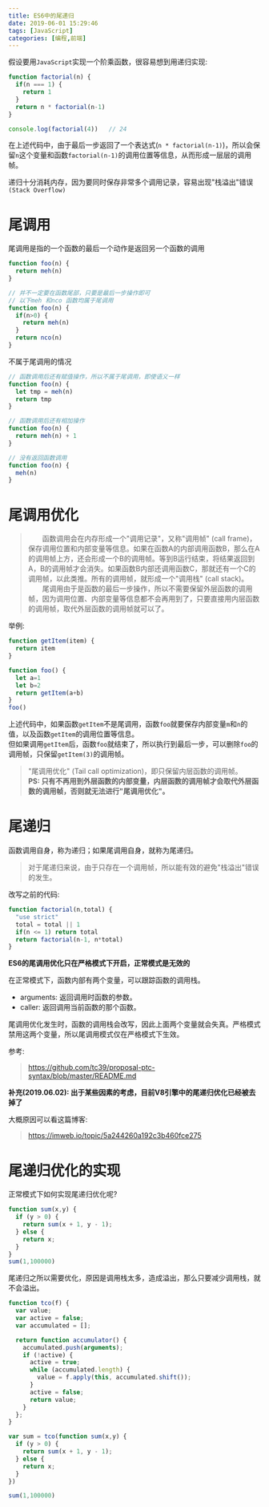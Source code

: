 ```yaml
---
title: ES6中的尾递归
date: 2019-06-01 15:29:46
tags: [JavaScript]
categories: [编程,前端]
---
```


假设要用`JavaScript`实现一个阶乘函数，很容易想到用递归实现:
```javascript
function factorial(n) {
  if(n === 1) {
    return 1
  }
  return n * factorial(n-1)
}

console.log(factorial(4))   // 24
```

在上述代码中，由于最后一步返回了一个表达式(`n * factorial(n-1)`)，所以会保留`n`这个变量和函数`factorial(n-1)`的调用位置等信息，从而形成一层层的调用帧。

递归十分消耗内存，因为要同时保存非常多个调用记录，容易出现"栈溢出"错误`(Stack Overflow)`

<!-- more -->

# 尾调用
尾调用是指的一个函数的最后一个动作是返回另一个函数的调用
```javascript
function foo(n) {
  return meh(n)
}

// 并不一定要在函数尾部，只要是最后一步操作即可
// 以下meh 和nco 函数均属于尾调用
function foo(n) {
  if(n>0) {
    return meh(n)
  }
  return nco(n)
}
```

<!-- moer -->

不属于尾调用的情况
```javascript
// 函数调用后还有赋值操作，所以不属于尾调用，即使语义一样
function foo(n) {
  let tmp = meh(n)
  return tmp
}

// 函数调用后还有相加操作
function foo(n) {
  return meh(n) + 1
}

// 没有返回函数调用
function foo(n) {
  meh(n)
}
```

# 尾调用优化
>　　函数调用会在内存形成一个"调用记录"，又称"调用帧" (call frame)，保存调用位置和内部变量等信息。如果在函数A的内部调用函数B，那么在A的调用帧上方，还会形成一个B的调用帧。等到B运行结束，将结果返回到A，B的调用帧才会消失。如果函数B内部还调用函数C，那就还有一个C的调用帧，以此类推。所有的调用帧，就形成一个"调用栈" (call stack)。  
>　　尾调用由于是函数的最后一步操作，所以不需要保留外层函数的调用帧，因为调用位置、内部变量等信息都不会再用到了，只要直接用内层函数的调用帧，取代外层函数的调用帧就可以了。

举例:
```javascript
function getItem(item) {
  return item
}

function foo() {
  let a=1
  let b=2
  return getItem(a+b)
}
foo()
```

上述代码中，如果函数`getItem`不是尾调用，函数`foo`就要保存内部变量`m`和`n`的值，以及函数`getItem`的调用位置等信息。  
但如果调用`getItem`后，函数`foo`就结束了，所以执行到最后一步，可以删除`foo`的调用帧，只保留`getItem(3)`的调用帧。

>"尾调用优化" (Tail call optimization)，即只保留内层函数的调用帧。  
> **PS: 只有不再用到外层函数的内部变量，内层函数的调用帧才会取代外层函数的调用帧，否则就无法进行"尾调用优化"。**

# 尾递归
函数调用自身，称为递归；如果尾调用自身，就称为尾递归。

>对于尾递归来说，由于只存在一个调用帧，所以能有效的避免"栈溢出"错误的发生。

<!-- <s>"尾调用优化"对递归操作意义重大，所以ES6也明确规定了，所有`ECMAScript`的实现，都必须部署"尾调用优化"。</s> -->

改写之前的代码:
```javascript
function factorial(n,total) {
  "use strict"
  total = total || 1
  if(n <= 1) return total
  return factorial(n-1, n*total)
}
```

**ES6的尾调用优化只在严格模式下开启，正常模式是无效的**

在正常模式下，函数内部有两个变量，可以跟踪函数的调用栈。
- arguments: 返回调用时函数的参数。
- caller: 返回调用当前函数的那个函数。

尾调用优化发生时，函数的调用栈会改写，因此上面两个变量就会失真。严格模式禁用这两个变量，所以尾调用模式仅在严格模式下生效。

参考:  
> https://github.com/tc39/proposal-ptc-syntax/blob/master/README.md

**补充(2019.06.02): 出于某些因素的考虑，目前V8引擎中的尾递归优化已经被去掉了**

大概原因可以看这篇博客:  
> https://imweb.io/topic/5a244260a192c3b460fce275

# 尾递归优化的实现
正常模式下如何实现尾递归优化呢?

```javascript
function sum(x,y) {
  if (y > 0) {
    return sum(x + 1, y - 1);
  } else {
    return x;
  }
}
sum(1,100000)
```


尾递归之所以需要优化，原因是调用栈太多，造成溢出，那么只要减少调用栈，就不会溢出。

```javascript
function tco(f) {
  var value;
  var active = false;
  var accumulated = [];

  return function accumulator() {
    accumulated.push(arguments);
    if (!active) {
      active = true;
      while (accumulated.length) {
        value = f.apply(this, accumulated.shift());
      }
      active = false;
      return value;
    }
  };
}

var sum = tco(function sum(x,y) {
  if (y > 0) {
    return sum(x + 1, y - 1);
  } else {
    return x;
  }
})

sum(1,100000)
```